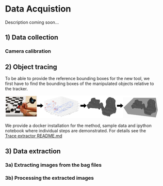 # Data Acquistion

Description coming soon...

## 1) Data collection

### Camera calibration


## 2) Object tracing

To be able to provide the reference bounding boxes for the new tool, we first have to find the bounding boxes of the manipulated objects relative to the tracker.

<img src="./trace-extractor/images/trace_workflow.png" width="1000"/>

We provide a docker installation for the method, sample data and ipython notebook where individual steps are demonstrated. For details see the [Trace extractor README.md](./trace-extractor/README.md)


## 3) Data extraction


### 3a) Extracting images from the bag files


### 3b) Processing the extracted images
